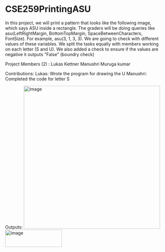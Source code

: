 # CSE259PrintingASU
In this project, we will print a pattern that looks like the following image, which says ASU inside a rectangle. The graders will be doing queries like asu(LeftRightMargin, BottomTopMargin, SpaceBetweenCharacters, FontSize). For example, asu(3, 1, 3, 3). We are going to check with different values of these variables. We split the tasks equally with members working on each letter (S and U). We also added a check to ensure if the values are negative it outputs "False" (boundry check)

Project Members (2) : 
Lukas Kettner
Manushri Muruga kumar

Contributions: 
Lukas: Wrote the program for drawing the U
Manushri: Completed the code for letter S

Outputs:
<img width="440" height="462" alt="image" src="https://github.com/user-attachments/assets/ece84b17-ee49-4497-a446-2e15c56154c2" />
<img width="183" height="56" alt="image" src="https://github.com/user-attachments/assets/4921150e-fca0-4bb8-9301-7edc1853e0d7" />


